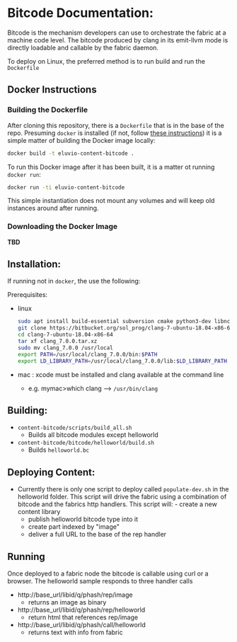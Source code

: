 # Bitcode Documentation:

Bitcode is the mechanism developers can use to orchestrate the fabric at a machine code level.  The bitcode produced by clang in its emit-llvm mode is directly loadable and callable by the fabric daemon.

To deploy on Linux, the preferred method is to run build and run the `Dockerfile`

## Docker Instructions

### Building the Dockerfile

After cloning this repository, there is a `Dockerfile` that is in the base of the repo.  Presuming `docker` is installed (if not, follow [these instructions](https://docs.docker.com/install/)) it is a simple matter of building the Docker image locally:

```bash
docker build -t eluvio-content-bitcode .
```

To run this Docker image after it has been built, it is a matter ot running `docker run`:

```bash
docker run -ti eluvio-content-bitcode
```

This simple instantiation does not mount any volumes and will keep old instances around after running.

### Downloading the Docker Image

**TBD**

## Installation:

If running not in `docker`, the use the following:

Prerequisites:
- linux
    ```bash
    sudo apt install build-essential subversion cmake python3-dev libncurses5-dev libxml2-dev libedit-dev swig doxygen graphviz xz-utils
    git clone https://bitbucket.org/sol_prog/clang-7-ubuntu-18.04-x86-64.git
    cd clang-7-ubuntu-18.04-x86-64
    tar xf clang_7.0.0.tar.xz
    sudo mv clang_7.0.0 /usr/local
    export PATH=/usr/local/clang_7.0.0/bin:$PATH
    export LD_LIBRARY_PATH=/usr/local/clang_7.0.0/lib:$LD_LIBRARY_PATH
    ```

- mac : xcode must be installed and clang available at the command line
  - e.g. mymac>which clang --> `/usr/bin/clang`

##  Building:
  - `content-bitcode/scripts/build_all.sh`
    - Builds all bitcode modules except helloworld
  - `content-bitcode/bitcode/helloworld/build.sh`
    - Builds `helloworld.bc`

##  Deploying Content:
  - Currently there is only one script to deploy called `populate-dev.sh` in the helloworld folder.  This script will drive the fabric using a combination of bitcode and the fabrics http handlers.  This script will:     - create a new content library
    - publish helloworld bitcode type into it
    - create part indexed by "image"
    - deliver a full URL to the base of the rep handler

## Running
Once deployed to a fabric node the bitcode is callable using curl or a browser. The helloworld sample responds to three handler calls
  - http://base_url/libid/q/phash/rep/image
    - returns an image as binary
  - http://base_url/libid/q/phash/rep/helloworld
    - return html that references rep/image
  - http://base_url/libid/q/phash/call/helloworld
    - returns text with info from fabric

